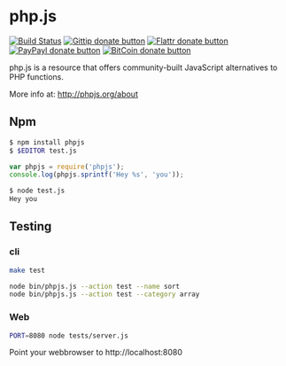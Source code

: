 # php.js 

<!-- badges/ -->
[![Build Status](https://secure.travis-ci.org/kvz/phpjs.png?branch=master)](http://travis-ci.org/kvz/phpjs "Check this project's build status on TravisCI")
[![Gittip donate button](http://img.shields.io/gittip/kvz.png)](https://www.gittip.com/kvz/ "Sponsor the development of phpjs via Gittip")
[![Flattr donate button](http://img.shields.io/flattr/donate.png?color=yellow)](https://flattr.com/submit/auto?user_id=kvz&url=https://github.com/kvz/phpjs&title=phpjs&language=&tags=github&category=software "Sponsor the development of phpjs via Flattr")
[![PayPayl donate button](http://img.shields.io/paypal/donate.png?color=yellow)](https://www.paypal.com/cgi-bin/webscr?cmd=_donations&business=kevin%40vanzonneveld%2enet&lc=NL&item_name=Open%20source%20donation%20to%20Kevin%20van%20Zonneveld&currency_code=USD&bn=PP-DonationsBF%3abtn_donate_SM%2egif%3aNonHosted "Sponsor the development of phpjs via Paypal")
[![BitCoin donate button](http://img.shields.io/bitcoin/donate.png?color=yellow)](https://coinbase.com/checkouts/19BtCjLCboRgTAXiaEvnvkdoRyjd843Dg2 "Sponsor the development of phpjs via BitCoin")
<!-- /badges -->

php.js is a resource that offers community-built JavaScript alternatives to PHP functions.

More info at: http://phpjs.org/about

## Npm

```bash
$ npm install phpjs
$ $EDITOR test.js
```

```javascript
var phpjs = require('phpjs');
console.log(phpjs.sprintf('Hey %s', 'you'));
```

```bash
$ node test.js
Hey you
```

## Testing


### cli

```bash
make test
```

```bash
node bin/phpjs.js --action test --name sort
node bin/phpjs.js --action test --category array
```

### Web

```bash
PORT=8080 node tests/server.js
```

Point your webbrowser to http://localhost:8080

